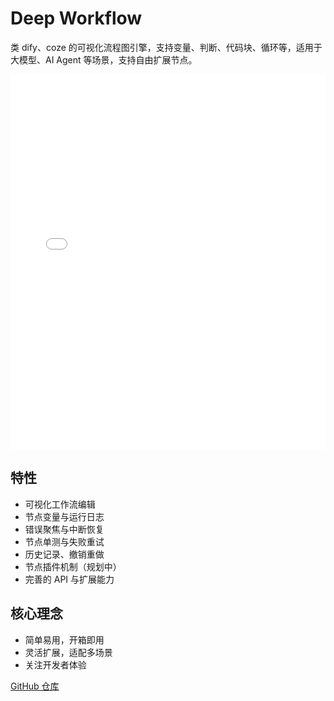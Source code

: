 # Deep Workflow

类 dify、coze 的可视化流程图引擎，支持变量、判断、代码块、循环等，适用于大模型、AI Agent 等场景，支持自由扩展节点。

<iframe src="/deep-workflow/dist/index.html" style="width: 100%; height: 600px; border: none;"></iframe>

## 特性
- 可视化工作流编辑
- 节点变量与运行日志
- 错误聚焦与中断恢复
- 节点单测与失败重试
- 历史记录、撤销重做
- 节点插件机制（规划中）
- 完善的 API 与扩展能力

## 核心理念
- 简单易用，开箱即用
- 灵活扩展，适配多场景
- 关注开发者体验

[GitHub 仓库](https://github.com/ideepSight/deep-workflow) 